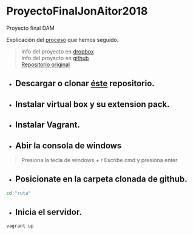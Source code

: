 # ProyectoFinalJonAitor2018
Proyecto final DAM

Explicación del [proceso](https://github.com/AitorBM/ProyectoFinalJonAitor2018/blob/master/Proceso.md)  que hemos seguido.

> Info del proyecto en [dropbox](https://www.dropbox.com/sh/dvc6av0rjhkq94b/AADIgfvF83NRkawAnpXX86tZa?dl=0)
<br/>Info del proyecto en [github](https://egibide-dam.github.io/proyecto-2017/)
<br/>[Repositorio original](https://github.com/Egibide-DAM/proyecto-2017)

- ## Descargar o clonar [éste](https://github.com/AitorBM/ProyectoFinalJonAitor2018) repositorio.
- ## Instalar virtual box y su extension pack.
- ## Instalar Vagrant.
- ## Abir la consola de windows
>Presiona la tecla de windows + r
>Escribe cmd y presiona enter
 - ## Posicionate en la carpeta clonada de github.
 ```sh
 cd "ruta"
 ```
 - ## Inicia el servidor.
 ```sh
 vagrant up
 ```
 
